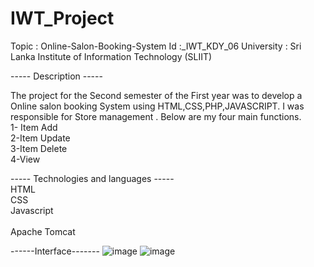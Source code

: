 # IWT_Project

Topic : Online-Salon-Booking-System Id :_IWT_KDY_06 University : Sri Lanka Institute of Information Technology (SLIIT) 


----- Description -----  

The project for the Second semester of the First year was to develop a Online salon booking System using HTML,CSS,PHP,JAVASCRIPT. I was responsible for Store management . Below are my four main functions.  <br>
1- Item Add <br>
2-Item Update  <br>
3-Item Delete  <br>
4-View  <br>


----- Technologies and languages -----  <br>
HTML  <br>
CSS  <br>
Javascript  <br>  
Apache Tomcat <br>

------Interface-------
![image](https://user-images.githubusercontent.com/99312516/214095333-3281966d-0ab0-44b9-8b7e-0ae382bc6e33.png)
![image](https://user-images.githubusercontent.com/99312516/214095403-6a9dd8c0-3b93-4fb7-87b9-2098d2ca46dd.png)
